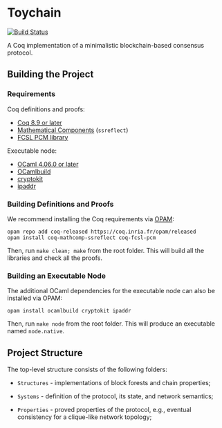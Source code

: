 # Toychain

[![Build Status](https://travis-ci.org/certichain/toychain.svg?branch=master)](https://travis-ci.org/certichain/toychain)

A Coq implementation of a minimalistic blockchain-based consensus protocol.

## Building the Project

### Requirements

Coq definitions and proofs:

* [Coq 8.9 or later](https://coq.inria.fr)
* [Mathematical Components](http://math-comp.github.io/math-comp/) (`ssreflect`)
* [FCSL PCM library](https://github.com/imdea-software/fcsl-pcm)

Executable node:

* [OCaml 4.06.0 or later](https://ocaml.org)
* [OCamlbuild](https://github.com/ocaml/ocamlbuild)
* [cryptokit](https://github.com/xavierleroy/cryptokit)
* [ipaddr](https://github.com/mirage/ocaml-ipaddr)

### Building Definitions and Proofs

We recommend installing the Coq requirements via [OPAM](https://opam.ocaml.org/doc/Install.html):
```
opam repo add coq-released https://coq.inria.fr/opam/released
opam install coq-mathcomp-ssreflect coq-fcsl-pcm
```

Then, run `make clean; make` from the root folder. This will build all
the libraries and check all the proofs.

### Building an Executable Node

The additional OCaml dependencies for the executable node can also
be installed via OPAM:
```
opam install ocamlbuild cryptokit ipaddr
```

Then, run `make node` from the root folder. This will produce an
executable named `node.native`.

## Project Structure

The top-level structure consists of the following folders:

* `Structures` - implementations of block forests and chain properties;

* `Systems` - definition of the protocol, its state, and network semantics;

* `Properties` - proved properties of the protocol, e.g., eventual
  consistency for a clique-like network topology;

